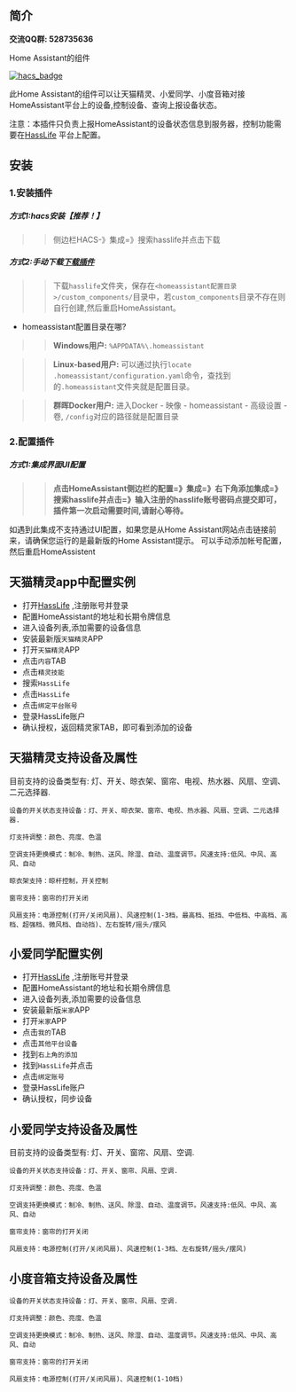 ## 简介

**交流QQ群: 528735636**

Home Assistant的组件

[![hacs_badge](https://img.shields.io/badge/HACS-Custom-41BDF5.svg?style=for-the-badge)](https://github.com/hacs/integration)

此Home Assistant的组件可以让天猫精灵、小爱同学、小度音箱对接HomeAssistant平台上的设备,控制设备、查询上报设备状态。

注意：本插件只负责上报HomeAssistant的设备状态信息到服务器，控制功能需要在[HassLife](https://hass.blear.cn) 平台上配置。


## 安装

### 1.安装插件

##### 方式1:hacs安装【推荐！】
>>侧边栏HACS-》集成=》搜索hasslife并点击下载

##### 方式2:手动下载[下载插件](https://gitee.com/blear/HassLife)
>>下载`hasslife`文件夹，保存在`<homeassistant配置目录>/custom_components/`目录中，若`custom_components`目录不存在则自行创建,然后重启HomeAssistant。
- homeassistant配置目录在哪?

>>**Windows用户:** `%APPDATA%\.homeassistant`

>>**Linux-based用户:** 可以通过执行`locate .homeassistant/configuration.yaml`命令，查找到的`.homeassistant`文件夹就是配置目录。

>>**群晖Docker用户:** 进入Docker - 映像 - homeassistant - 高级设置 - 卷, `/config`对应的路径就是配置目录


### 2.配置插件
##### 方式1:集成界面UI配置
>>**点击HomeAssistant侧边栏的配置=》集成=》右下角添加集成=》搜索hasslife并点击=》输入注册的hasslife账号密码点提交即可，插件第一次启动需要时间,请耐心等待。**

如遇到此集成不支持通过UI配置，如果您是从Home Assistant网站点击链接前来，请确保您运行的是最新版的Home Assistant提示。
可以手动添加帐号配置，然后重启HomeAssistent


## 天猫精灵app中配置实例
* 打开[HassLife](https://hass.blear.cn) ,注册账号并登录
* 配置HomeAssistant的地址和长期令牌信息
* 进入设备列表,添加需要的设备信息
* 安装最新版`天猫精灵`APP
* 打开`天猫精灵`APP
* 点击`内容`TAB
* 点击`精灵技能`
* 搜索`HassLife`
* 点击`HassLife`
* 点击`绑定平台账号`
* 登录HassLife账户
* 确认授权，返回精灵家TAB，即可看到添加的设备

## 天猫精灵支持设备及属性

目前支持的设备类型有: 灯、开关、晾衣架、窗帘、电视、热水器、风扇、空调、二元选择器.

    设备的开关状态支持设备：灯、开关、晾衣架、窗帘、电视、热水器、风扇、空调、二元选择器.
    
    灯支持调整：颜色、亮度、色温
    
    空调支持更换模式：制冷、制热、送风、除湿、自动、温度调节。风速支持:低风、中风、高风、自动
    
	晾衣架支持：晾杆控制，开关控制
    
	窗帘支持：窗帘的打开关闭
    
	风扇支持：电源控制(打开/关闭风扇)、风速控制(1-3档，最高档、抵挡、中低档、中高档、高档、超强档、微风档、自动挡)、左右旋转/摇头/摆风

## 小爱同学配置实例
* 打开[HassLife](https://hass.blear.cn) ,注册账号并登录
* 配置HomeAssistant的地址和长期令牌信息
* 进入设备列表,添加需要的设备信息
* 安装最新版`米家`APP
* 打开`米家`APP
* 点击`我的`TAB
* 点击`其他平台设备`
* 找到`右上角的添加`
* 找到`HassLife`并点击
* 点击`绑定账号`
* 登录HassLife账户
* 确认授权，同步设备

## 小爱同学支持设备及属性

目前支持的设备类型有: 灯、开关、窗帘、风扇、空调.

    设备的开关状态支持设备：灯、开关、窗帘、风扇、空调.
    
	灯支持调整：颜色、亮度、色温
    
	空调支持更换模式：制冷、制热、送风、除湿、自动、温度调节。风速支持:低风、中风、高风、自动
    
	窗帘支持：窗帘的打开关闭
    
	风扇支持：电源控制(打开/关闭风扇)、风速控制(1-3档、左右旋转/摇头/摆风)

## 小度音箱支持设备及属性

    设备的开关状态支持设备：灯、开关、窗帘、风扇、空调.
    
	灯支持调整：颜色、亮度、色温
    
	空调支持更换模式：制冷、制热、送风、除湿、自动、温度调节。风速支持:低风、中风、高风、自动
    
	窗帘支持：窗帘的打开关闭
    
	风扇支持：电源控制(打开/关闭风扇)、风速控制(1-10档)
